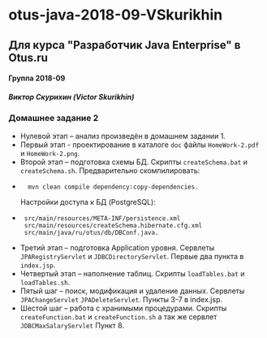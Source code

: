 # otus-java-2018-09-VSkurikhin
## Для курса "Разработчик Java Enterprise" в Otus.ru

#### Группа 2018-09
##### Виктор Скурихин (Victor Skurikhin)

### Домашнее задание 2 
 * Нулевой этап – анализ произведён в домашнем задании 1.
 * Первый этап - проектирование в каталоге `doc` файлы `HomeWork-2.pdf` и `HomeWork-2.png`.
 * Второй этап – подготовка схемы БД. Скрипты `createSchema.bat` и `createSchema.sh`. 
Предварительно скомпилировать: 
 *       mvn clean compile dependency:copy-dependencies. 
   Настройки доступа к БД (PostgreSQL):
 *      src/main/resources/META-INF/persistence.xml
        src/main/resources/createSchema.hibernate.cfg.xml
        src/main/java/ru/otus/db/DBConf.java.
 * Третий этап – подготовка Application уровня. Сервлеты `JPARegistryServlet` и 
`JDBCDirectoryServlet`.
  Первые два пункта в `index.jsp`.
 * Четвертый этап – наполнение таблиц. Скрипты `loadTables.bat` и `loadTables.sh`.
 * Пятый шаг – поиск, модификация и удаление данных. Сервлеты `JPAChangeServlet` 
 `JPADeleteServlet`. Пункты 3-7 в index.jsp.
 * Шестой шаг – работа с хранимыми процедурами. Скрипты `createFunction.bat` и 
  `createFunction.sh` а так же сервлет `JDBCMaxSalaryServlet` Пункт 8.
